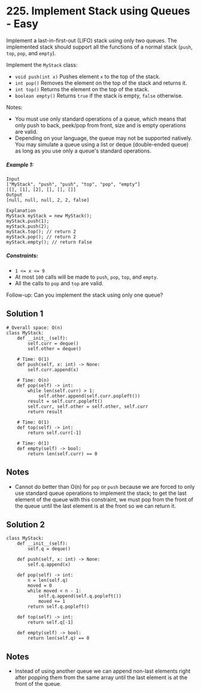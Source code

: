# 225. Implement Stack using Queues - Easy

Implement a last-in-first-out (LIFO) stack using only two queues. The implemented stack should support all the functions of a normal stack (`push`, `top`, `pop`, and `empty`).

Implement the `MyStack` class:

- `void push(int x)` Pushes element `x` to the top of the stack.
- `int pop()` Removes the element on the top of the stack and returns it.
- `int top()` Returns the element on the top of the stack.
- `boolean empty()` Returns `true` if the stack is empty, `false` otherwise.

Notes:

- You must use only standard operations of a queue, which means that only push to back, peek/pop from front, size and is empty operations are valid.
- Depending on your language, the queue may not be supported natively. You may simulate a queue using a list or deque (double-ended queue) as long as you use only a queue's standard operations.


##### Example 1:

```
Input
["MyStack", "push", "push", "top", "pop", "empty"]
[[], [1], [2], [], [], []]
Output
[null, null, null, 2, 2, false]

Explanation
MyStack myStack = new MyStack();
myStack.push(1);
myStack.push(2);
myStack.top(); // return 2
myStack.pop(); // return 2
myStack.empty(); // return False
```

##### Constraints:

- `1 <= x <= 9`
- At most `100` calls will be made to `push`, `pop`, `top`, and `empty`.
- All the calls to `pop` and `top` are valid.

Follow-up: Can you implement the stack using only one queue? 

## Solution 1

```
# Overall space: O(n)
class MyStack:
    def __init__(self):
        self.curr = deque()
        self.other = deque()

    # Time: O(1)
    def push(self, x: int) -> None:
        self.curr.append(x)

    # Time: O(n)
    def pop(self) -> int:
        while len(self.curr) > 1:
            self.other.append(self.curr.popleft())
        result = self.curr.popleft()
        self.curr, self.other = self.other, self.curr
        return result

    # Time: O(1)
    def top(self) -> int:
        return self.curr[-1]

    # Time: O(1)
    def empty(self) -> bool:
        return len(self.curr) == 0
```

## Notes
- Cannot do better than O(n) for `pop` or `push` because we are forced to only use standard queue operations to implement the stack; to get the last element of the queue with this constraint, we must pop from the front of the queue until the last element is at the front so we can return it.

## Solution 2

```
class MyStack:
    def __init__(self):
        self.q = deque()

    def push(self, x: int) -> None:
        self.q.append(x)

    def pop(self) -> int:
        n = len(self.q)
        moved = 0
        while moved < n - 1:
            self.q.append(self.q.popleft())
            moved += 1
        return self.q.popleft()

    def top(self) -> int:
        return self.q[-1]

    def empty(self) -> bool:
        return len(self.q) == 0
```

## Notes
- Instead of using another queue we can append non-last elements right after popping them from the same array until the last element is at the front of the queue.